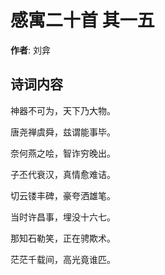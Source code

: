 # 感寓二十首  其一五

**作者**: 刘弇

## 诗词内容

神器不可为，天下乃大物。

唐尧禅虞舜，兹谓能事毕。

奈何燕之哙，智诈穷晚出。

子丕代衰汉，真情愈难诘。

切云镂丰碑，豪夸洒雄笔。

当时许昌事，埋没十六七。

那知石勒笑，正在骋欺术。

茫茫千载间，高光竟谁匹。

